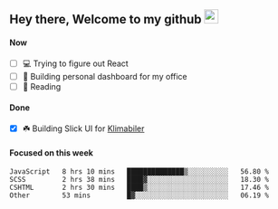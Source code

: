 ## Hey there, Welcome to my github <img src="https://media.giphy.com/media/hvRJCLFzcasrR4ia7z/giphy.gif" width="25px">

#### Now
- [ ] 💻 Trying to figure out React
- [ ] 🚀 Building personal dashboard for my office
- [ ] 📕 Reading

#### Done
- [x] ☘️ Building Slick UI for [Klimabiler](https://klimabiler.dk)
 
 #### Focused on this week
<!--START_SECTION:waka-->

```text
JavaScript   8 hrs 10 mins   ██████████████▒░░░░░░░░░░   56.80 %
SCSS         2 hrs 38 mins   ████▓░░░░░░░░░░░░░░░░░░░░   18.30 %
CSHTML       2 hrs 30 mins   ████▒░░░░░░░░░░░░░░░░░░░░   17.46 %
Other        53 mins         █▓░░░░░░░░░░░░░░░░░░░░░░░   06.19 %
```

<!--END_SECTION:waka-->

